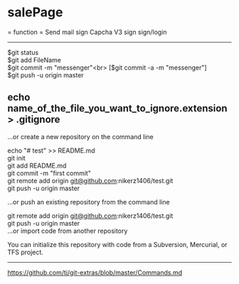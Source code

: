 # salePage
= function =
Send mail sign
Capcha V3 sign
sign/login

---------

$git status<br>
$git add FileName<br>
$git commit -m "messenger"<br>
[$git commit -a -m "messenger"]<br>
$git push -u origin master<br>

echo name_of_the_file_you_want_to_ignore.extension > .gitignore
----------
…or create a new repository on the command line

echo "# test" >> README.md<br>
git init<br>
git add README.md<br>
git commit -m "first commit"<br>
git remote add origin git@github.com:nikerz1406/test.git<br>
git push -u origin master<br>

…or push an existing repository from the command line

git remote add origin git@github.com:nikerz1406/test.git<br>
git push -u origin master<br>
…or import code from another repository<br>

You can initialize this repository with code from a Subversion, Mercurial, or TFS project.<br>

------------
https://github.com/tj/git-extras/blob/master/Commands.md
